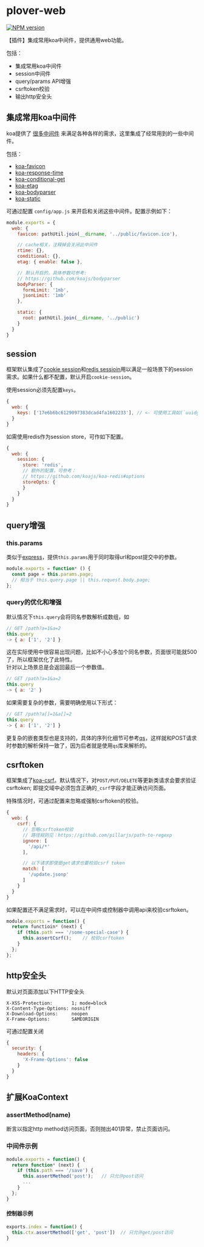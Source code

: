 # plover-web


[![NPM version][npm-image]][npm-url]


【插件】集成常用koa中间件，提供通用web功能。

包括：

- 集成常用koa中间件
- session中间件
- query/params API增强
- csrftoken校验
- 输出http安全头


## 集成常用koa中间件

koa提供了 [很多中间件](https://github.com/koajs/koa/wiki) 来满足各种各样的需求，这里集成了经常用到的一些中间件。  

包括：

- [koa-favicon](https://github.com/koajs/favicon)
- [koa-response-time](https://github.com/koajs/response-time)
- [koa-conditional-get](https://github.com/koajs/conditional-get)
- [koa-etag](https://github.com/koajs/etag)
- [koa-bodyparser](https://github.com/koajs/bodyparser)
- [koa-static](https://github.com/koajs/static)

可通过配置 `config/app.js` 来开启和关闭这些中间件。配置示例如下：


```js
module.exports = {
  web: {
    favicon: pathUtil.join(__dirname, '../public/favicon.ico'),

    // cache相关，注释掉会关闭此中间件
    rtime: {},
    conditional: {},
    etag: { enable: false },

    // 默认开启的，具体参数可参考:
    // https://github.com/koajs/bodyparser
    bodyParser: {
      formLimit: '1mb',
      jsonLimit: '1mb'
    },

    static: {
      root: pathUtil.join(__dirname, '../public')
    }
  }
}
```

## session

框架默认集成了[cookie session](https://github.com/koajs/session)和[redis sessioin](https://github.com/koajs/koa-redis)用以满足一般场景下的session需求。如果什么都不配置，默认开启`cookie-session`。

使用session必须先配置`keys`。


```js
{
  web: {
    keys: ['17e6b6bc6129097383dcad4fa1602233'], // <- 可使用工具如(`uuidgen`)重新生成一个。
  }
}
```

如需使用redis作为session store，可作如下配置。

```js
{
  web: {
    session: {
      store: 'redis',
      // 额外的配置，可参考：
      // https://github.com/koajs/koa-redis#options
      storeOpts: {
      }
    }
  }
}
```

## query增强


### this.params


类似于[express](http://expressjs.com/)，提供`this.params`用于同时取得url和post提交中的参数。


```js
module.exports = function* () {
  const page = this.params.page;
  // 相当于 this.query.page || this.request.body.page;
};
```


### query的优化和增强

默认情况下`this.query`会将同名参数解析成数组，如

```js
// GET /path?a=1&a=2
this.query
-> { a: ['1', '2'] }
```

这在实际使用中很容易出现问题，比如不小心多加个同名参数，页面很可能就500了，所以框架优化了此特性。  
针对以上场景总是会返回最后一个参数值。

```js
// GET /path?a=1&a=2
this.query
-> { a: '2' }
```

如果需要复杂的参数，需要明确使用以下形式：

```js
// GET /path?a[]=1&a[]=2
this.query
-> { a: ['1', '2'] }
```

更复杂的嵌套类型也是支持的，具体的序列化细节可参考[qs](https://github.com/koajs/qs)，这样就和POST请求时参数的解析保持一致了，因为后者就是使用`qs`库来解析的。


## csrftoken

框架集成了[koa-csrf](https://github.com/koajs/csrf)。默认情况下，对`POST/PUT/DELETE`等更新类请求会要求验证csrftoken; 即提交域中必须包含正确的`_csrf`字段才能正确访问页面。

特殊情况时，可通过配置来忽略或强制csrftoken的校验。

```js
{
  web: {
    csrf: {
      // 忽略csrftoken校验
      // 路径规则见：https://github.com/pillarjs/path-to-regexp
      ignore: [
        '/api/*'
      ],

      // 以下请求即使是get请求也要校验csrf token
      match: [
        '/update.jsonp'
      ]
    }
  }
}
```

如果配置还不满足需求时，可以在中间件或控制器中调用api来校验csrftoken。

```js
module.exports = function() {
  return functioin* (next) {
    if (this.path === '/some-special-case') {
      this.assertCsrf();    // 校验csrftoken
    }
  };
};
```


## http安全头

默认对页面添加以下HTTP安全头

```
X-XSS-Protection:       1; mode=block
X-Content-Type-Options: nosniff
X-Download-Options:     noopen
X-Frame-Options:        SAMEORIGIN
```

可通过配置关闭

```js
{
  security: {
    headers: {
      'X-Frame-Options': false
    }
  }
}
```

## 扩展KoaContext

### assertMethod(name)

断言以指定http method访问页面，否则抛出401异常，禁止页面访问。

### 中间件示例

```js
module.exports = function() {
  return function* (next) {
    if (this.path === '/save') {
      this.assertMethod('post');   // 只允许post访问
      ...
    }
  };
}
```

#### 控制器示例

```js
exports.index = function() {
  this.ctx.assertMethod(['get', 'post'])  // 只允许get/post访问
}
```

[npm-image]: https://img.shields.io/npm/v/plover-web.svg?style=flat-square
[npm-url]: https://www.npmjs.com/package/plover-web
